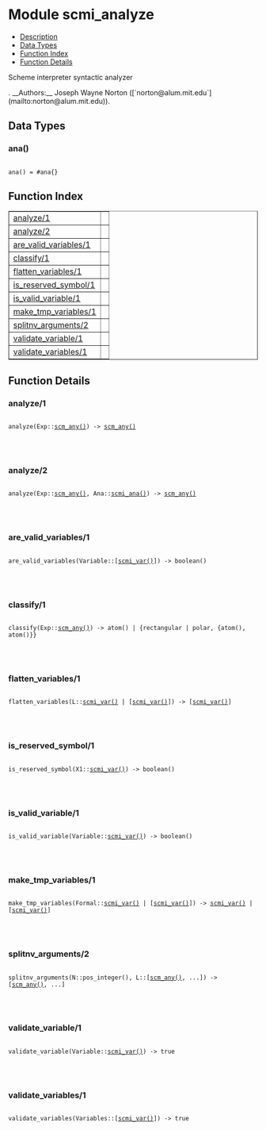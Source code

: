 

# Module scmi_analyze #
* [Description](#description)
* [Data Types](#types)
* [Function Index](#index)
* [Function Details](#functions)


<p>Scheme interpreter syntactic analyzer</p>.
__Authors:__ Joseph Wayne Norton ([`norton@alum.mit.edu`](mailto:norton@alum.mit.edu)).

<a name="types"></a>

## Data Types ##




### <a name="type-ana">ana()</a> ###



<pre><code>
ana() = #ana{}
</code></pre>


<a name="index"></a>

## Function Index ##


<table width="100%" border="1" cellspacing="0" cellpadding="2" summary="function index"><tr><td valign="top"><a href="#analyze-1">analyze/1</a></td><td></td></tr><tr><td valign="top"><a href="#analyze-2">analyze/2</a></td><td></td></tr><tr><td valign="top"><a href="#are_valid_variables-1">are_valid_variables/1</a></td><td></td></tr><tr><td valign="top"><a href="#classify-1">classify/1</a></td><td></td></tr><tr><td valign="top"><a href="#flatten_variables-1">flatten_variables/1</a></td><td></td></tr><tr><td valign="top"><a href="#is_reserved_symbol-1">is_reserved_symbol/1</a></td><td></td></tr><tr><td valign="top"><a href="#is_valid_variable-1">is_valid_variable/1</a></td><td></td></tr><tr><td valign="top"><a href="#make_tmp_variables-1">make_tmp_variables/1</a></td><td></td></tr><tr><td valign="top"><a href="#splitnv_arguments-2">splitnv_arguments/2</a></td><td></td></tr><tr><td valign="top"><a href="#validate_variable-1">validate_variable/1</a></td><td></td></tr><tr><td valign="top"><a href="#validate_variables-1">validate_variables/1</a></td><td></td></tr></table>


<a name="functions"></a>

## Function Details ##

<a name="analyze-1"></a>

### analyze/1 ###


<pre><code>
analyze(Exp::<a href="#type-scm_any">scm_any()</a>) -&gt; <a href="#type-scm_any">scm_any()</a>
</code></pre>

<br></br>



<a name="analyze-2"></a>

### analyze/2 ###


<pre><code>
analyze(Exp::<a href="#type-scm_any">scm_any()</a>, Ana::<a href="#type-scmi_ana">scmi_ana()</a>) -&gt; <a href="#type-scm_any">scm_any()</a>
</code></pre>

<br></br>



<a name="are_valid_variables-1"></a>

### are_valid_variables/1 ###


<pre><code>
are_valid_variables(Variable::[<a href="#type-scmi_var">scmi_var()</a>]) -&gt; boolean()
</code></pre>

<br></br>



<a name="classify-1"></a>

### classify/1 ###


<pre><code>
classify(Exp::<a href="#type-scm_any">scm_any()</a>) -&gt; atom() | {rectangular | polar, {atom(), atom()}}
</code></pre>

<br></br>



<a name="flatten_variables-1"></a>

### flatten_variables/1 ###


<pre><code>
flatten_variables(L::<a href="#type-scmi_var">scmi_var()</a> | [<a href="#type-scmi_var">scmi_var()</a>]) -&gt; [<a href="#type-scmi_var">scmi_var()</a>]
</code></pre>

<br></br>



<a name="is_reserved_symbol-1"></a>

### is_reserved_symbol/1 ###


<pre><code>
is_reserved_symbol(X1::<a href="#type-scmi_var">scmi_var()</a>) -&gt; boolean()
</code></pre>

<br></br>



<a name="is_valid_variable-1"></a>

### is_valid_variable/1 ###


<pre><code>
is_valid_variable(Variable::<a href="#type-scmi_var">scmi_var()</a>) -&gt; boolean()
</code></pre>

<br></br>



<a name="make_tmp_variables-1"></a>

### make_tmp_variables/1 ###


<pre><code>
make_tmp_variables(Formal::<a href="#type-scmi_var">scmi_var()</a> | [<a href="#type-scmi_var">scmi_var()</a>]) -&gt; <a href="#type-scmi_var">scmi_var()</a> | [<a href="#type-scmi_var">scmi_var()</a>]
</code></pre>

<br></br>



<a name="splitnv_arguments-2"></a>

### splitnv_arguments/2 ###


<pre><code>
splitnv_arguments(N::pos_integer(), L::[<a href="#type-scm_any">scm_any()</a>, ...]) -&gt; [<a href="#type-scm_any">scm_any()</a>, ...]
</code></pre>

<br></br>



<a name="validate_variable-1"></a>

### validate_variable/1 ###


<pre><code>
validate_variable(Variable::<a href="#type-scmi_var">scmi_var()</a>) -&gt; true
</code></pre>

<br></br>



<a name="validate_variables-1"></a>

### validate_variables/1 ###


<pre><code>
validate_variables(Variables::[<a href="#type-scmi_var">scmi_var()</a>]) -&gt; true
</code></pre>

<br></br>



